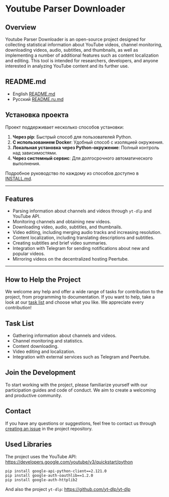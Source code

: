# Youtube Parser Downloader

## Overview
Youtube Parser Downloader is an open-source project designed for collecting statistical information about YouTube videos, channel monitoring, downloading videos, audio, subtitles, and thumbnails, as well as implementing a number of additional features such as content localization and editing. This tool is intended for researchers, developers, and anyone interested in analyzing YouTube content and its further use.

## README.md
- English [README.md](https://github.com/mithmith/peer_node_downloader/blob/main/README.md)
- Русский [README.ru.md](https://github.com/mithmith/peer_node_downloader/blob/main/README.ru.md)

## Установка проекта

Проект поддерживает несколько способов установки:

1. **Через pip**: Быстрый способ для пользователей Python.
2. **С использованием Docker**: Удобный способ с изоляцией окружения.
3. **Локальная установка через Python-окружение**: Полный контроль над зависимостями.
4. **Через системный сервис**: Для долгосрочного автоматического выполнения.

Подробное руководство по каждому из способов доступно в [INSTALL.md](docs/INSTALL.md).

---

## Features
- Parsing information about channels and videos through `yt-dlp` and YouTube API.
- Monitoring channels and obtaining new videos.
- Downloading video, audio, subtitles, and thumbnails.
- Video editing, including merging audio tracks and increasing resolution.
- Content localization, including translating descriptions and subtitles.
- Creating subtitles and brief video summaries.
- Integration with Telegram for sending notifications about new and popular videos.
- Mirroring videos on the decentralized hosting Peertube.

---

## How to Help the Project
We welcome any help and offer a wide range of tasks for contribution to the project, from programming to documentation. If you want to help, take a look at our [task list](https://github.com/mithmith/peer_node_downloader/blob/main/TODO.md) and choose what you like. We appreciate every contribution!

## Task List
- Gathering information about channels and videos.
- Channel monitoring and statistics.
- Content downloading.
- Video editing and localization.
- Integration with external services such as Telegram and Peertube.

## Join the Development
To start working with the project, please familiarize yourself with our participation guides and code of conduct. We aim to create a welcoming and productive community.

## Contact
If you have any questions or suggestions, feel free to contact us through [creating an issue](https://github.com/mithmith/peer_node_downloader/issues) in the project repository.

## Used Libraries
The project uses the YouTube API:
https://developers.google.com/youtube/v3/quickstart/python

```
pip install google-api-python-client==2.121.0
pip install google-auth-oauthlib==1.2.0
pip install google-auth-httplib2
```
And also the project `yt-dlp`:
https://github.com/yt-dlp/yt-dlp

